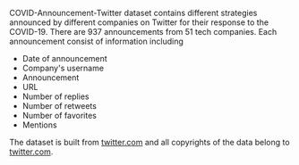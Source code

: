 COVID-Announcement-Twitter dataset contains different strategies announced by different companies on Twitter for their response to the COVID-19. There are 937 announcements from 51 tech companies. Each announcement consist of information including

 - Date of announcement
 - Company's username
 - Announcement
 - URL
 - Number of replies
 - Number of retweets
 - Number of favorites
 - Mentions

The dataset is built from [twitter.com](https://twitter.com/) and all copyrights of the data belong to [twitter.com](https://twitter.com/).
